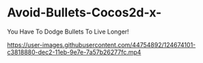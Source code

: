 # Avoid-Bullets-Cocos2d-x-
You Have To Dodge Bullets To Live Longer!


https://user-images.githubusercontent.com/44754892/124674101-c3818880-dec2-11eb-9e7e-7a57b26277fc.mp4

